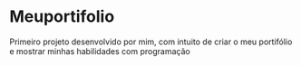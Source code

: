 # Meuportifolio
Primeiro projeto desenvolvido por mim, com intuito de criar o meu portifólio e mostrar minhas habilidades com programação
